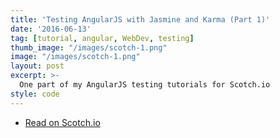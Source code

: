 ```yaml
---
title: 'Testing AngularJS with Jasmine and Karma (Part 1)'
date: '2016-06-13'
tag: [tutorial, angular, WebDev, testing]
thumb_image: "/images/scotch-1.png"
image: "/images/scotch-1.png"
layout: post
excerpt: >-
  One part of my AngularJS testing tutorials for Scotch.io
style: code
---
```


<ul class="actions fit">
  <li><a href="https://scotch.io/tutorials/testing-angularjs-with-jasmine-and-karma-part-1" class="button button--big fit big" target="_blank">Read on Scotch.io</a></li>
</ul>
